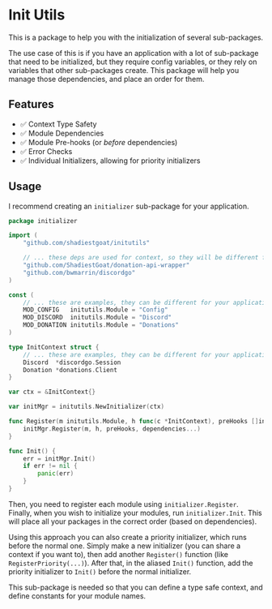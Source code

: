 # Init Utils

This is a package to help you with the initialization of several sub-packages.

The use case of this is if you have an application with a lot of sub-package that need to be initialized, but they require config variables, or they rely on variables that other sub-packages create. This package will help you manage those dependencies, and place an order for them.

## Features

- ✅ Context Type Safety
- ✅ Module Dependencies
- ✅ Module Pre-hooks (or *before* dependencies)
- ✅ Error Checks
- ✅ Individual Initializers, allowing for priority initializers

## Usage

I recommend creating an `initializer` sub-package for your application.

```go
package initializer

import (
    "github.com/shadiestgoat/initutils"

    // ... these deps are used for context, so they will be different for your application
	"github.com/ShadiestGoat/donation-api-wrapper"
	"github.com/bwmarrin/discordgo"
)

const (
    // ... these are examples, they can be different for your application!
    MOD_CONFIG   initutils.Module = "Config"
    MOD_DISCORD  initutils.Module = "Discord"
    MOD_DONATION initutils.Module = "Donations"
)

type InitContext struct {
    // ... these are examples, they can be different for your application!
    Discord  *discordgo.Session
    Donation *donations.Client
}

var ctx = &InitContext{}

var initMgr = initutils.NewInitializer(ctx)

func Register(m initutils.Module, h func(c *InitContext), preHooks []initutils.Module, dependencies ...initutils.Module) {
    initMgr.Register(m, h, preHooks, dependencies...)
}

func Init() {
    err = initMgr.Init()
    if err != nil {
        panic(err)
    }
}
```

Then, you need to register each module using `initializer.Register`. Finally, when you wish to initialize your modules, run `initializer.Init`. This will place all your packages in the correct order (based on dependencies).

Using this approach you can also create a priority initializer, which runs before the normal one. Simply make a new initializer (you can share a context if you want to), then add another `Register()` function (like `RegisterPriority(...)`). After that, in the aliased `Init()` function, add the priority initializer to `Init()` before the normal initializer. 

This sub-package is needed so that you can define a type safe context, and define constants for your module names.
